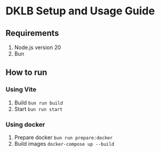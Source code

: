# DKLB Setup and Usage Guide

## Requirements

1. Node.js version 20
2. Bun

## How to run

### Using Vite

1. Build `bun run build`
2. Start `bun run start`

### Using docker

1. Prepare docker `bun run prepare:docker`
2. Build images `docker-compose up --build`
